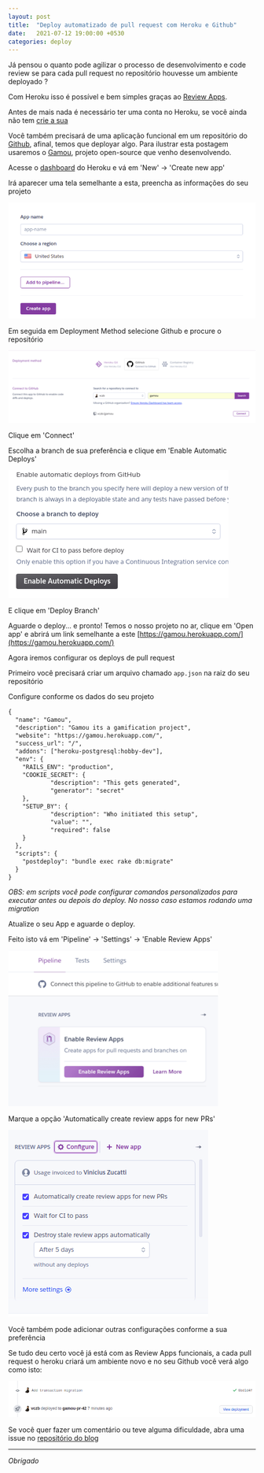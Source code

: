 ```yaml
---
layout: post
title:  "Deploy automatizado de pull request com Heroku e Github"
date:   2021-07-12 19:00:00 +0530
categories: deploy
---
```


Já pensou o quanto pode agilizar o processo de desenvolvimento e code review se para cada pull request no repositório houvesse um ambiente deployado ? 

Com Heroku isso é possível e bem simples graças ao [Review Apps](https://devcenter.heroku.com/articles/github-integration-review-apps).

Antes de mais nada é necessário ter uma conta no Heroku, se você ainda não tem [crie a sua](https://id.heroku.com/login)

Você também precisará de uma aplicação funcional em um repositório do [Github](https://github.com/login), afinal, temos que deployar algo. Para ilustrar esta postagem usaremos o [Gamou](https://github.com/vczb/gamou), projeto open-source que venho desenvolvendo.

Acesse o [dashboard](https://dashboard.heroku.com/apps) do Heroku e vá em 'New' -> 'Create new app'

Irá aparecer uma tela semelhante a esta, preencha as informações do seu projeto

![Create new app](/assets/images/20210712/create_new_app.png)

Em seguida em Deployment Method selecione Github e procure o repositório

![Deployment Method](/assets/images/20210712/connect_to_github.png)

Clique em 'Connect'

Escolha a branch de sua preferência e clique em 'Enable Automatic Deploys'

![Enable Automatic Deploys](/assets/images/20210712/enable_auto_deploys.png)

E clique em 'Deploy Branch'

Aguarde o deploy... e pronto! Temos o nosso projeto no ar, clique em 'Open app' e abrirá um link semelhante a este [https://gamou.herokuapp.com/](https://gamou.herokuapp.com/)
 
Agora iremos configurar os deploys de pull request

Primeiro você precisará criar um arquivo chamado `app.json` na raiz do seu repositório

Configure conforme os dados do seu projeto
```
{
  "name": "Gamou",
  "description": "Gamou its a gamification project",
  "website": "https://gamou.herokuapp.com/",
  "success_url": "/",
  "addons": ["heroku-postgresql:hobby-dev"],
  "env": {
    "RAILS_ENV": "production",
    "COOKIE_SECRET": {
            "description": "This gets generated",
            "generator": "secret"
    },
    "SETUP_BY": {
            "description": "Who initiated this setup",
            "value": "",
            "required": false
    }
  },
  "scripts": {
    "postdeploy": "bundle exec rake db:migrate"
  }
}
```

_OBS: em scripts você pode configurar comandos personalizados para executar antes ou depois do deploy. No nosso caso estamos rodando uma migration_

Atualize o seu App e aguarde o deploy.

Feito isto vá em 'Pipeline' -> 'Settings' -> 'Enable Review Apps'

![Enable Review Apps](/assets/images/20210712/enable_review_app.png)

Marque a opção 'Automatically create review apps for new PRs'

![Automatically create review apps for new PRs](/assets/images/20210712/enable_auto_create_review.png)

Você também pode adicionar outras configurações conforme a sua preferência

Se tudo deu certo você já está com as Review Apps funcionais, a cada pull request o heroku criará um ambiente novo e no seu Github você verá algo como isto:

![View Deployment](/assets/images/20210712/view_deployment.png)


Se você quer fazer um comentário ou teve alguma dificuldade, abra uma issue no [repositório do blog](https://github.com/vczb/vczb.github.io/issues)

---

_Obrigado_